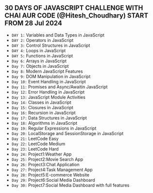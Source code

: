 ## 30 DAYS OF JAVASCRIPT CHALLENGE WITH CHAI AUR CODE (@Hitesh_Choudhary) START FROM 28 Jul 2024
- `DAY 1:` Variables and Data Types in JavaScript
- `DAY 2:` Operators in JavaScript
- `DAY 3:` Control Structures in JavaScript
- `DAY 4:` Loops in JavaScript
- `DAY 5:` Functions in JavaScript
- `Day 6:` Arrays in JavaScript
- `Day 7:` Objects in JavaScript
- `Day 8:` Modern JavaScript Features
- `Day 9:` DOM Manipulation in JavaScript
- `Day 10:` Event Handling in JavaScript
- `Day 11:` Promises and Async/Awaitin JavaScript
- `Day 12:` Error Handling in JavaScript
- `Day 13:` JavaScript Module Activities
- `Day 14:` Classes in JavaScript
- `Day 15:` Closures in JavaScript
- `Day 16:` Recursion in JavaScript
- `Day 17:` Data Structures in JavaScript
- `Day 18:` Algorithms in JavaScript
- `Day 19:` Regular Expressions in JavaScript
- `Day 20:` LocalStorage and SessionStorage in JavaScript
- `Day 21:` LeetCode Easy
- `Day 22:` LeetCode Medium
- `Day 23:` LeetCode Hard
- `Day 24:` Project1:Weather App
- `Day 25:` Project2:Movie Search App
- `Day 26:` Project3:Chat Application
- `Day 27:` Project4:Task Management App
- `Day 28:` Project5:E-commerce Website
- `Day 29:` Project6:Social Media Dashboard
- `Day 30:` Project7:Social Media Dashboard with full features







